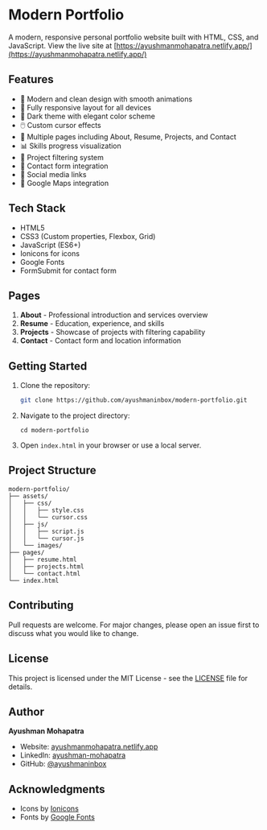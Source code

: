 # Modern Portfolio

A modern, responsive personal portfolio website built with HTML, CSS, and JavaScript. View the live site at [https://ayushmanmohapatra.netlify.app/](https://ayushmanmohapatra.netlify.app/)

## Features

- 🎨 Modern and clean design with smooth animations
- 📱 Fully responsive layout for all devices
- 🌙 Dark theme with elegant color scheme
- 🖱️ Custom cursor effects
- 📑 Multiple pages including About, Resume, Projects, and Contact
- 📊 Skills progress visualization
- 🎯 Project filtering system
- 📝 Contact form integration
- 🔗 Social media links
- 📍 Google Maps integration

## Tech Stack

- HTML5
- CSS3 (Custom properties, Flexbox, Grid)
- JavaScript (ES6+)
- Ionicons for icons
- Google Fonts
- FormSubmit for contact form

## Pages

1. **About** - Professional introduction and services overview
2. **Resume** - Education, experience, and skills
3. **Projects** - Showcase of projects with filtering capability
4. **Contact** - Contact form and location information

## Getting Started

1. Clone the repository:
   ```bash
   git clone https://github.com/ayushmaninbox/modern-portfolio.git
2. Navigate to the project directory:

    ```shellscript
    cd modern-portfolio
    ```


3. Open `index.html` in your browser or use a local server.


## Project Structure

```plaintext
modern-portfolio/
├── assets/
│   ├── css/
│   │   ├── style.css
│   │   └── cursor.css
│   ├── js/
│   │   ├── script.js
│   │   └── cursor.js
│   └── images/
├── pages/
│   ├── resume.html
│   ├── projects.html
│   └── contact.html
└── index.html
```

## Contributing

Pull requests are welcome. For major changes, please open an issue first to discuss what you would like to change.

## License

This project is licensed under the MIT License - see the [LICENSE](LICENSE) file for details.

## Author

**Ayushman Mohapatra**

- Website: [ayushmanmohapatra.netlify.app](https://ayushmanmohapatra.netlify.app/)
- LinkedIn: [ayushman-mohapatra](https://www.linkedin.com/in/ayushman-mohapatra/)
- GitHub: [@ayushmaninbox](https://github.com/ayushmaninbox)


## Acknowledgments

- Icons by [Ionicons](https://ionicons.com/)
- Fonts by [Google Fonts](https://fonts.google.com/)